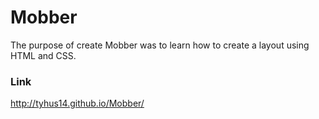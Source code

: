 # Mobber

The purpose of create Mobber was to learn how to create a layout using HTML and CSS. 


### Link

http://tyhus14.github.io/Mobber/

